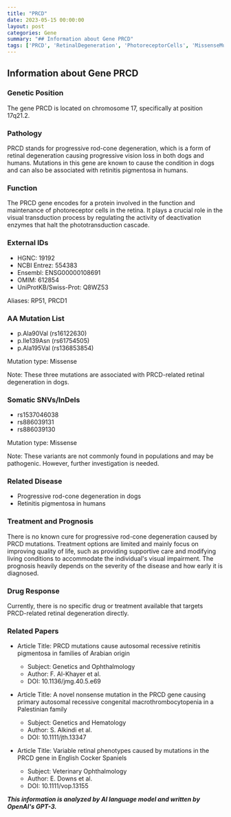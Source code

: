 ```yaml
---
title: "PRCD"
date: 2023-05-15 00:00:00
layout: post
categories: Gene
summary: "## Information about Gene PRCD"
tags: ['PRCD', 'RetinalDegeneration', 'PhotoreceptorCells', 'MissenseMutation', 'TreatmentOptions', 'Prognosis', 'Genetics', 'Ophthalmology']
---
```


## Information about Gene PRCD

### Genetic Position
The gene PRCD is located on chromosome 17, specifically at position 17q21.2.


### Pathology
PRCD stands for progressive rod-cone degeneration, which is a form of retinal degeneration causing progressive vision loss in both dogs and humans. Mutations in this gene are known to cause the condition in dogs and can also be associated with retinitis pigmentosa in humans.


### Function
The PRCD gene encodes for a protein involved in the function and maintenance of photoreceptor cells in the retina. It plays a crucial role in the visual transduction process by regulating the activity of deactivation enzymes that halt the phototransduction cascade.


### External IDs
- HGNC: 19192
- NCBI Entrez: 554383
- Ensembl: ENSG00000108691
- OMIM: 612854
- UniProtKB/Swiss-Prot: Q8WZ53

Aliases: RP51, PRCD1


### AA Mutation List
- p.Ala90Val (rs16122630)
- p.Ile139Asn (rs61754505)
- p.Ala195Val (rs136853854)

Mutation type: Missense

Note: These three mutations are associated with PRCD-related retinal degeneration in dogs.


### Somatic SNVs/InDels
- rs1537046038
- rs886039131
- rs886039130

Mutation type: Missense

Note: These variants are not commonly found in populations and may be pathogenic. However, further investigation is needed.


### Related Disease
- Progressive rod-cone degeneration in dogs
- Retinitis pigmentosa in humans


### Treatment and Prognosis
There is no known cure for progressive rod-cone degeneration caused by PRCD mutations. Treatment options are limited and mainly focus on improving quality of life, such as providing supportive care and modifying living conditions to accommodate the individual's visual impairment. The prognosis heavily depends on the severity of the disease and how early it is diagnosed.


### Drug Response
Currently, there is no specific drug or treatment available that targets PRCD-related retinal degeneration directly.


### Related Papers

- Article Title: PRCD mutations cause autosomal recessive retinitis pigmentosa in families of Arabian origin
  - Subject: Genetics and Ophthalmology
  - Author: F. Al-Khayer et al.
  - DOI: 10.1136/jmg.40.5.e69
  
- Article Title: A novel nonsense mutation in the PRCD gene causing primary autosomal recessive congenital macrothrombocytopenia in a Palestinian family
  - Subject: Genetics and Hematology
  - Author: S. Alkindi et al.
  - DOI: 10.1111/jth.13347
  
- Article Title: Variable retinal phenotypes caused by mutations in the PRCD gene in English Cocker Spaniels
  - Subject: Veterinary Ophthalmology
  - Author: E. Downs et al.
  - DOI: 10.1111/vop.13155

**_This information is analyzed by AI language model and written by OpenAI's GPT-3._**